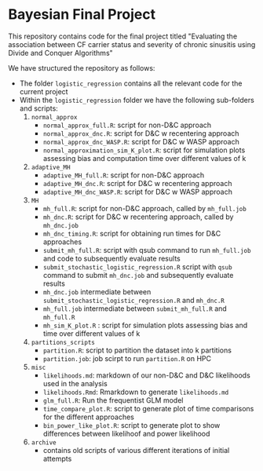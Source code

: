 # Bayesian Final Project

This repository contains code for the final project titled "Evaluating the association between CF carrier status and severity of chronic sinusitis using Divide and Conquer Algorithms"

We have structured the repository as follows:

- The folder `logistic_regression` contains all the relevant code for the current project
- Within the `logistic_regression` folder we have the following sub-folders and scripts:
    1) `normal_approx`
        - `normal_approx_full.R`: script for non-D&C approach
        - `normal_approx_dnc.R`: script for D&C w recentering approach
        - `normal_approx_dnc_WASP.R`: script for D&C w WASP approach
        - `normal_approximation_sim_K_plot.R`: script for simulation plots assessing bias and computation time over different values of k
    2) `adaptive_MH`
        - `adaptive_MH_full.R`: script for non-D&C approach
        - `adaptive_MH_dnc.R`: script for D&C w recentering approach
        - `adaptive_MH_dnc_WASP.R`: script for D&C w WASP approach
    3) `MH`
        - `mh_full.R`: script for non-D&C approach, called by `mh_full.job`
        - `mh_dnc.R`: script for D&C w recentering approach, called by `mh_dnc.job`
        - `mh_dnc_timing.R`: script for obtaining run times for D&C approaches
        - `submit_mh_full.R`: script with qsub command to run `mh_full.job` and code to subsequently evaluate results
        - `submit_stochastic_logistic_regression.R` script with `qsub` command to submit `mh_dnc.job` and subsequently evaluate results
        - `mh_dnc.job` intermediate between `submit_stochastic_logistic_regression.R` and `mh_dnc.R`
        - `mh_full.job` intermediate between `submit_mh_full.R` and `mh_full.R`
        - `mh_sim_K_plot.R` : script for simulation plots assessing bias and time over different values of k
    4) `partitions_scripts`
        - `partition.R`: script to partition the dataset into k partitions
        - `partition.job`: job scirpt to run `partition.R` on HPC
    5) `misc`
        - `likelihoods.md`: markdown of our non-D&C and D&C likelihoods used in the analysis
        - `likelihoods.Rmd`: Rmarkdown to generate `likelihoods.md`
        - `glm_full.R`: Run the frequentist GLM model
        - `time_compare_plot.R`: script to generate plot of time comparisons for the different approaches
        - `bin_power_like_plot.R`: script to generate plot to show differences between likelihoof and power likelihood
    6) `archive`
        - contains old scripts of various different iterations of initial attempts




